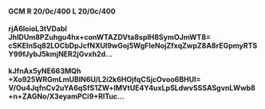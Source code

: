 #### GCM R 20/0c/400 L 20/0c/400
**rjA6loioL3tVDabl**<br/>**JhIDUm8PZuhgu4hx+conWTAZDVta8splH8SymOJmWT8=**<br/>**cSKEInSq82LOCbDpJcfNXUl9wGoj5WgFleNojZfxqZwpZ8A8rEGpmyRTSY99fJybJ5kmjNER2jGvxh2d...**<br/><br/>
**kJfnAx5yNE663MQh**<br/>**+Xo925WRGmLmUBlN6U/L2i2k6HOjfqCSjcOvoo6BHUI=**<br/>**V/Ou4JqfnCv2uYA6qSfS1ZW+lMVtUE4Y4uxLpSLdwvSSSASgvnLWwb8+n+ZAGNo/X3eyamPCi9+RlTuc...**